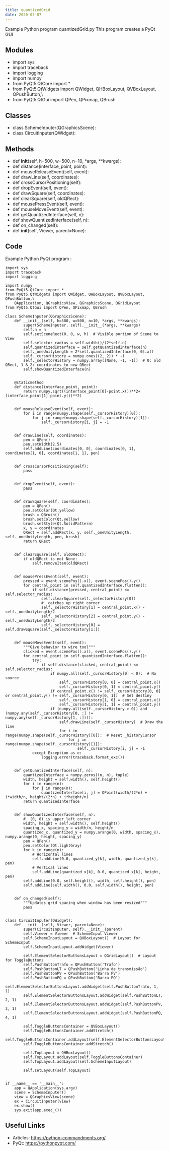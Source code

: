 ```yaml
---
title: quantizedGrid
date: 2020-05-07
---
```

Example Python program quantizedGrid.py
This program creates a PyQt GUI

## Modules

* import sys
* import traceback
* import logging
* import numpy
* from PyQt5.QtCore import *
* from PyQt5.QtWidgets import QWidget, QHBoxLayout, QVBoxLayout, QPushButton,\
* from PyQt5.QtGui import QPen, QPixmap, QBrush

## Classes

* class SchemeInputer(QGraphicsScene):
* class CircuitInputer(QWidget):

## Methods

* def __init__(self, h=500, w=500, n=10, *args, **kwargs):
* def distance(interface_point, point):
* def mouseReleaseEvent(self, event):
* def drawLine(self, coordinates):
* def crossCursorPositioning(self):
* def dropEvent(self, event):
* def drawSquare(self, coordinates):
* def clearSquare(self, oldQRect):
* def mousePressEvent(self, event):
* def mouseMoveEvent(self, event):
* def getQuantizedInterface(self, n):
* def showQuantizedInterface(self, n):
* def on_changed(self):
* def __init__(self, Viewer, parent=None):

## Code

Example Python PyQt program :

    import sys
    import traceback
    import logging
    
    import numpy
    from PyQt5.QtCore import *
    from PyQt5.QtWidgets import QWidget, QHBoxLayout, QVBoxLayout, QPushButton,\
        QApplication, QGraphicsView, QGraphicsScene, QGridLayout
    from PyQt5.QtGui import QPen, QPixmap, QBrush
    
    class SchemeInputer(QGraphicsScene):
        def __init__(self, h=500, w=500, n=10, *args, **kwargs):
            super(SchemeInputer, self).__init__(*args, **kwargs)
            self.n = n
            self.setSceneRect(0, 0, w, h)  # Visible portion of Scene to View
            self.selector_radius = self.width()/(2*self.n)
            self.quantizedInterface = self.getQuantizedInterface(n)
            self._oneUnityLength = 2*self.quantizedInterface[0, 0].x()
            self._cursorHistory = numpy.ones((2, 2)) * -1
            self._selectorHistory = numpy.array([None, -1, -1])  # 0: old QRect, 1 & 2: coordinates to new QRect
            self.showQuantizedInterface(n)
    
    
        @staticmethod
        def distance(interface_point, point):
            return numpy.sqrt((interface_point[0]-point.x())**2+(interface_point[1]-point.y())**2)
    
    
        def mouseReleaseEvent(self, event):
            for i in range(numpy.shape(self._cursorHistory)[0]):
                for j in range(numpy.shape(self._cursorHistory)[1]):
                    self._cursorHistory[i, j] = -1
    
    
        def drawLine(self, coordinates):
            pen = QPen()
            pen.setWidth(2.5)
            self.addLine(coordinates[0, 0], coordinates[0, 1], coordinates[1, 0], coordinates[1, 1], pen)
    
    
        def crossCursorPositioning(self):
            pass
    
    
        def dropEvent(self, event):
            pass
    
    
        def drawSquare(self, coordinates):
            pen = QPen()
            pen.setColor(Qt.yellow)
            brush = QBrush()
            brush.setColor(Qt.yellow)
            brush.setStyle(Qt.SolidPattern)
            x, y = coordinates
            QRect = self.addRect(x, y, self._oneUnityLength, self._oneUnityLength, pen, brush)
            return QRect
    
    
        def clearSquare(self, oldQRect):
            if oldQRect is not None:
                self.removeItem(oldQRect)
    
    
        def mousePressEvent(self, event):
            pressed = event.scenePos().x(), event.scenePos().y()
            for central_point in self.quantizedInterface.flatten():
                if self.distance(pressed, central_point) <= self.selector_radius:
                    self.clearSquare(self._selectorHistory[0])
                    #  catches up right corner
                    self._selectorHistory[1] = central_point.x() - self._oneUnityLength/2
                    self._selectorHistory[2] = central_point.y() - self._oneUnityLength/2
                    self._selectorHistory[0] = self.drawSquare(self._selectorHistory[1:])
    
    
        def mouseMoveEvent(self, event):
            """Give behavior to wire tool"""
            clicked = event.scenePos().x(), event.scenePos().y()
            for central_point in self.quantizedInterface.flatten():
                try:
                    if self.distance(clicked, central_point) <= self.selector_radius:
                        if numpy.all(self._cursorHistory[0] < 0):  # No source
                            self._cursorHistory[0, 0] = central_point.x()
                            self._cursorHistory[0, 1] = central_point.y()
                        if central_point.x() != self._cursorHistory[0, 0] or central_point.y() != self._cursorHistory[0, 1]:  # Set destiny
                            self._cursorHistory[1, 0] = central_point.x()
                            self._cursorHistory[1, 1] = central_point.y()
                        if (numpy.all(self._cursorHistory > 0)) and (numpy.any(self._cursorHistory[0, :] != numpy.any(self._cursorHistory[1, :]))):
                            self.drawLine(self._cursorHistory)  # Draw the line
                            for i in range(numpy.shape(self._cursorHistory)[0]):  # Reset _historyCursor
                                for j in range(numpy.shape(self._cursorHistory)[1]):
                                    self._cursorHistory[i, j] = -1
                except Exception as e:
                    logging.error(traceback.format_exc())
    
    
        def getQuantizedInterface(self, n):
            quantizedInterface = numpy.zeros((n, n), tuple)
            width, height = self.width(), self.height()
            for i in range(n):
                for j in range(n):
                    quantizedInterface[i, j] = QPoint(width/(2*n) + i*width/n, height/(2*n) + j*height/n)
            return quantizedInterface
    
    
        def showQuantizedInterface(self, n):
            #  (0, 0) is upper left corner
            width, height = self.width(), self.height()
            spacing_x, spacing_y = width/n, height/n
            quantized_x, quantized_y = numpy.arange(0, width, spacing_x), numpy.arange(0, height, spacing_y)
            pen = QPen()
            pen.setColor(Qt.lightGray)
            for k in range(n):
                # Horizontal lines
                self.addLine(0.0, quantized_y[k], width, quantized_y[k], pen)
                # Vertical lines
                self.addLine(quantized_x[k], 0.0, quantized_x[k], height, pen)
            self.addLine(0.0, self.height(), width, self.height(), pen)
            self.addLine(self.width(), 0.0, self.width(), height, pen)
            
            
        def on_changed(self):
            """Updates grid spacing when window has been resized"""
            pass
    
    
    class CircuitInputer(QWidget):
        def __init__(self, Viewer, parent=None):
            super(CircuitInputer, self).__init__(parent)
            self.Viewer = Viewer  # SchemeInput Viewer
            self.SchemeInputLayout = QHBoxLayout()  # Layout for SchemeInput
            self.SchemeInputLayout.addWidget(Viewer)
    
            self.ElementSelectorButtonsLayout = QGridLayout()  # Layout for ToggleButtons
            self.PushButtonTrafo = QPushButton('Trafo')
            self.PushButtonLT = QPushButton('Linha de transmissão')
            self.PushButtonPV = QPushButton('Barra PV')
            self.PushButtonPQ = QPushButton('Barra PQ')
            self.ElementSelectorButtonsLayout.addWidget(self.PushButtonTrafo, 1, 1)
            self.ElementSelectorButtonsLayout.addWidget(self.PushButtonLT, 2, 1)
            self.ElementSelectorButtonsLayout.addWidget(self.PushButtonPV, 3, 1)
            self.ElementSelectorButtonsLayout.addWidget(self.PushButtonPQ, 4, 1)
    
            self.ToggleButtonsContainer = QVBoxLayout()
            self.ToggleButtonsContainer.addStretch()
            self.ToggleButtonsContainer.addLayout(self.ElementSelectorButtonsLayout)
            self.ToggleButtonsContainer.addStretch()
    
            self.TopLayout = QHBoxLayout()
            self.TopLayout.addLayout(self.ToggleButtonsContainer)
            self.TopLayout.addLayout(self.SchemeInputLayout)
    
            self.setLayout(self.TopLayout)
    
    
    if __name__ == '__main__':
        app = QApplication(sys.argv)
        scene = SchemeInputer()
        view = QGraphicsView(scene)
        ex = CircuitInputer(view)
        ex.show()
        sys.exit(app.exec_())

## Useful Links

- Articles: https://python-commandments.org/
- PyQt: https://pythonpyqt.com/
